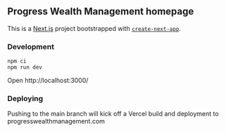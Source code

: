 ## Progress Wealth Management homepage

This is a [Next.js](https://nextjs.org/) project bootstrapped with [`create-next-app`](https://github.com/vercel/next.js/tree/canary/packages/create-next-app).

### Development

```
npm ci
npm run dev
```
Open http://localhost:3000/

### Deploying
Pushing to the main branch will kick off a Vercel build and deployment to progresswealthmanagement.com
